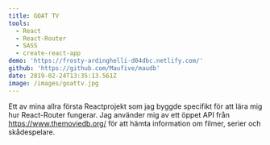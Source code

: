 ```yaml
---
title: GOAT TV
tools:
  - React
  - React-Router
  - SASS
  - create-react-app
demo: 'https://frosty-ardinghelli-d04dbc.netlify.com/'
github: 'https://github.com/Maufive/maudb'
date: 2019-02-24T13:35:13.561Z
image: /images/goattv.jpg
---
```

Ett av mina allra första Reactprojekt som jag byggde specifikt för att lära mig hur React-Router fungerar. Jag använder mig av ett öppet API från <https://www.themoviedb.org/> för att hämta information om filmer, serier och skådespelare.
